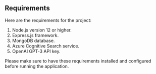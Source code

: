 ## Requirements

Here are the requirements for the project:

1. Node.js version 12 or higher.
2. Express.js framework.
3. MongoDB database.
4. Azure Cognitive Search service.
5. OpenAI GPT-3 API key.

Please make sure to have these requirements installed and configured before running the application.
